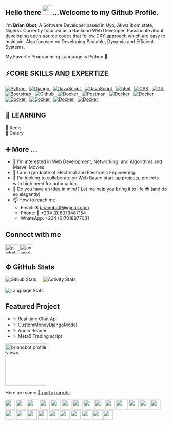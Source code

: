 ## Hello there <img src="https://raw.githubusercontent.com/aemmadi/aemmadi/master/wave.gif" width="30">...Welcome to my Github Profile. 

<p>I'm <b>Brian Obot</b>, A Software Developer based in Uyo, Akwa ibom state, Nigeria. Currently focused as a Backend Web Developer. Passionate about developing open-source codes that follow DRY approach which are easy to maintain, Also focused on Developing Scalable, Dynamic and Efficient Systems.
</p>

My Favorite Programming Language is Python 🐍.

## ⚡CORE SKILLS AND EXPERTIZE

<!-- <img alt="GIF" src="https://media.giphy.com/media/iIqmM5tTjmpOB9mpbn/giphy.gif"/> -->

<div>
<a href="#"> <img src="https://img.shields.io/badge/Python-blue?style=for-the-badge&labelColor=black&logo=python&logoColor=white" alt="Python"/> </a> &nbsp;
<a href="#"> <img src="https://img.shields.io/badge/Django-234ea94B?style=for-the-badge&labelColor=black&logo=django&logoColor=white" alt="Django"/> </a> &nbsp;
<a href="#"> <img src="https://img.shields.io/badge/-Javascript-F0DB4F?style=for-the-badge&labelColor=black&logo=javascript&logoColor=F0DB4F" alt="JavaScript"/> </a> &nbsp;
<a href="#"> <img src="https://img.shields.io/badge/Linux-FCC624?style=for-the-badge&labelColor=black&logo=linux&logoColor=white" alt="JavaScript"/> </a> &nbsp;
<a href="#"> <img src="https://img.shields.io/badge/HTML-orange?style=for-the-badge&labelColor=black&logo=html5&logoColor=orange" alt="html"/> </a> &nbsp;
<a href="#"> <img src="https://img.shields.io/badge/CSS-blue?style=for-the-badge&labelColor=black&logo=css3&logoColor=blue" alt="CSS"/> </a> &nbsp;
<a href="#"> <img src="https://img.shields.io/badge/Git-F05032?style=for-the-badge&labelColor=black&logo=git&logoColor=white" alt="Git"/> </a> &nbsp;
<a href="#"> <img src="https://img.shields.io/badge/Bootstrap-blue?style=for-the-badge&labelColor=black&logo=bootstrap&logoColor=white" alt="Bootstrap"/> </a> &nbsp;
<a href="#"> <img src="https://img.shields.io/badge/Github-%23121011.svg?style=for-the-badge&labelColor=black&logo=github&logoColor=white" alt="Github"/> </a> &nbsp;
<a href="#"> <img src="https://img.shields.io/badge/Docker-blue.svg?style=for-the-badge&labelColor=black&logo=docker&logoColor=blue" alt="Docker"/> </a> &nbsp;
<a href="#"> <img src="https://img.shields.io/badge/Postman-orange.svg?style=for-the-badge&labelColor=black&logo=postman&logoColor=blue" alt="Postman"/> </a> &nbsp;
<a href="#"> <img src="https://img.shields.io/badge/C-%23121011.svg?style=for-the-badge&labelColor=black&logo=c&logoColor=blue" alt="Docker"/> </a> &nbsp;
<a href="#"> <img src="https://img.shields.io/badge/Postgresql-%23121011.svg?style=for-the-badge&labelColor=black&logo=postgresql&logoColor=blue" alt="Docker"/> </a> &nbsp;
<a href="#"> <img src="https://img.shields.io/badge/Google Cloud-%23121011.svg?style=for-the-badge&labelColor=black&logo=google-cloud&logoColor=blue" alt="Docker"/> </a> &nbsp;
<a href="#"> <img src="https://img.shields.io/badge/Heroku-purple.svg?style=for-the-badge&labelColor=black&logo=heroku&logoColor=white" alt="Docker"/> </a> &nbsp;
<a href="#"> <img src="https://img.shields.io/badge/Arduino-%23121011.svg?style=for-the-badge&labelColor=black&logo=arduino&logoColor=blue" alt="Docker"/> </a> &nbsp;
<a href="#"> <img src="https://img.shields.io/badge/Digital Ocean-blue.svg?style=for-the-badge&labelColor=black&logo=digitalocean&logoColor=blue" alt="Docker"/> </a> &nbsp;
</div>

## 📝 LEARNING
🤗 Redis <br>
🤗 Celery <br/>

## ➕ More ...
- 👀 I’m interested in Web Development, Networking, and Algorithms and Marvel Movies
- 🌱 I am a graduate of Electrical and Electronic Engineering.
- 💞️ I’m looking to collaborate on Web Based start-up projects, projects with high need for automation.
- 🤗 Do you have an idea in mind? Let me help you bring it to life 😎 (and do so elegantly)
- 📫 How to reach me 
  - Email: ✉ brianobot9@gmail.com 
  - Phone: 📱 +234 (0)8073487154
  - WhatsApp: +234 (0)7018977031
  
 ## Connect with me
<p align="left">
<a class="me-2" href="https://www.linkedin.com/in/brian-obot-924b49216/" target="blank">
    <img align="center" src="https://raw.githubusercontent.com/rahuldkjain/github-profile-readme-generator/master/src/images/icons/Social/linked-in-alt.svg"            alt="jsiqbal" height="30" width="40" />
 </a>
<a href="https://web.facebook.com/profile.php?id=100068591380321" target="blank">
  <img align="center" src="https://raw.githubusercontent.com/rahuldkjain/github-profile-readme-generator/master/src/images/icons/Social/facebook.svg" alt="javascriptiqbal" height="30" width="40" /></a>
</p>

## ⚙️ GitHub Stats

![Github Stats](https://github-readme-stats.vercel.app/api/?username=brianobot&count_private=true&theme=tokyonight&showicons=true) &nbsp; &nbsp;
![Activity Stats](https://github-readme-streak-stats.herokuapp.com/?user=brianobot&theme=tokyonight&showicons=true) <br/> <br/>
![Language Stats](https://github-readme-stats.vercel.app/api/top-langs/?username=brianobot&langs_count=5&theme=tokyonight&hide=html,css)


## Featured Project
- ✨ Real time Chat Api
- ✨ CustomMoneyDjangoModel
- ✨ Audio Reader
- ✨ Meta5 Trading script 

<!---
brianobot/brianobot is a ✨ special ✨ repository because its `README.md` (this file) appears on your GitHub profile.
You can click the Preview link to take a look at your changes.
--->

<p>
  <img src="https://gpvc.arturio.dev/brianobot" alt="brianobot profile views" width="130px" />
</p>



Here are some [🦜 party parrots](https://cultofthepartyparrot.com):

<div>
    <img src="https://cultofthepartyparrot.com/parrots/hd/githubparrot.gif" width="30" height="30"/>
    <img src="https://cultofthepartyparrot.com/flags/hd/indiaparrot.gif" width="30" height="30"/>
    <img src="https://cultofthepartyparrot.com/parrots/asyncparrot.gif" width="36" height="30"/>
    <img src="https://cultofthepartyparrot.com/parrots/hd/exceptionallyfastparrot.gif" width="30" height="30"/>
    <img src="https://cultofthepartyparrot.com/parrots/hd/60fpsparrot.gif" width="30" height="30"/>
    <img src="https://cultofthepartyparrot.com/parrots/hd/jumpingparrot.gif" width="30" height="30"/>
    <img src="https://cultofthepartyparrot.com/parrots/hd/opensourceparrot.gif" width="30" height="30"/>
    <img src="https://cultofthepartyparrot.com/parrots/hd/dealwithitnowparrot.gif" width="30" height="30"/>
    <img src="https://cultofthepartyparrot.com/parrots/hd/hypnoparrotlight.gif" width="30" height="30"/>
    <img src="https://cultofthepartyparrot.com/parrots/databaseparrot.gif" width="30" height="30"/>
    <img src="https://cultofthepartyparrot.com/parrots/fixparrot.gif" width="36" height="30"/>
    <img src="https://cultofthepartyparrot.com/parrots/hd/laptop_parrot.gif" width="30" height="30"/>
    <img src="https://cultofthepartyparrot.com/parrots/hd/spinningparrot.gif" width="30" height="30"/>
    <img src="https://cultofthepartyparrot.com/parrots/hd/levitationparrot.gif" width="30" height="30"/>
    <img src="https://cultofthepartyparrot.com/parrots/hd/meldparrot.gif" width="30" height="30"/>
    <img src="https://cultofthepartyparrot.com/parrots/slomoparrot.gif" width="30" height="30"/>
    <img src="https://cultofthepartyparrot.com/parrots/hd/moonwalkingparrot.gif" width="30" height="30"/>
    <img src="https://cultofthepartyparrot.com/parrots/hd/stableparrot.gif" width="30" height="30"/>
    <img src="https://cultofthepartyparrot.com/parrots/hd/scienceparrot.gif" width="30" height="30"/>
    <img src="https://cultofthepartyparrot.com/parrots/hd/pirateparrot.gif" width="30" height="30"/>
    <img src="https://cultofthepartyparrot.com/parrots/hd/footballparrot.gif" width="30" height="30"/>
    <img src="https://cultofthepartyparrot.com/parrots/hd/illuminatiparrot.gif" width="30" height="30"/>
    <img src="https://cultofthepartyparrot.com/parrots/hd/hypnoparrotdark.gif" width="30" height="30"/>
    <img src="https://cultofthepartyparrot.com/parrots/hd/mustacheparrot.gif" width="30" height="30"/>
</div>
